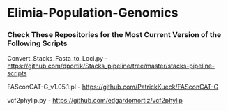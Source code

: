 # Elimia-Population-Genomics

### Check These Repositories for the Most Current Version of the Following Scripts

Convert_Stacks_Fasta_to_Loci.py - https://github.com/dportik/Stacks_pipeline/tree/master/stacks-pipeline-scripts

FASconCAT-G_v1.05.1.pl - https://github.com/PatrickKueck/FASconCAT-G

vcf2phylip.py - https://github.com/edgardomortiz/vcf2phylip
